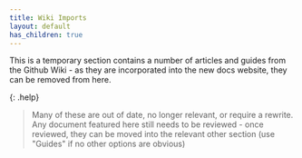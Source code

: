 ```yaml
---
title: Wiki Imports
layout: default
has_children: true
---
```


This is a temporary section contains a number of articles and guides from the Github Wiki - as they are incorporated into the new docs website, they can be removed from here.

{: .help}
> Many of these are out of date, no longer relevant, or require a rewrite. Any document featured here still needs to be reviewed - once reviewed, they can be moved into the relevant other section (use "Guides" if no other options are obvious)
